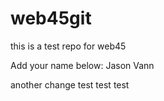 # web45git
this is a test repo for web45


Add your name below: 
Jason Vann

another change test test test